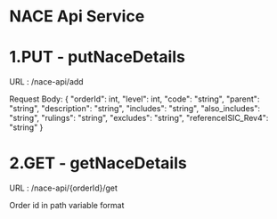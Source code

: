  # NACE Api Service
 
# 1.PUT - putNaceDetails
 URL : /nace-api/add

Request Body:
{
"orderId": int,
"level": int,
"code": "string",
"parent": "string",
"description": "string",
"includes": "string",
"also_includes": "string",
"rulings": "string",
"excludes": "string",
"referenceISIC_Rev4": "string"
}

# 2.GET - getNaceDetails
 URL : /nace-api/{orderId}/get

Order id in path variable format

